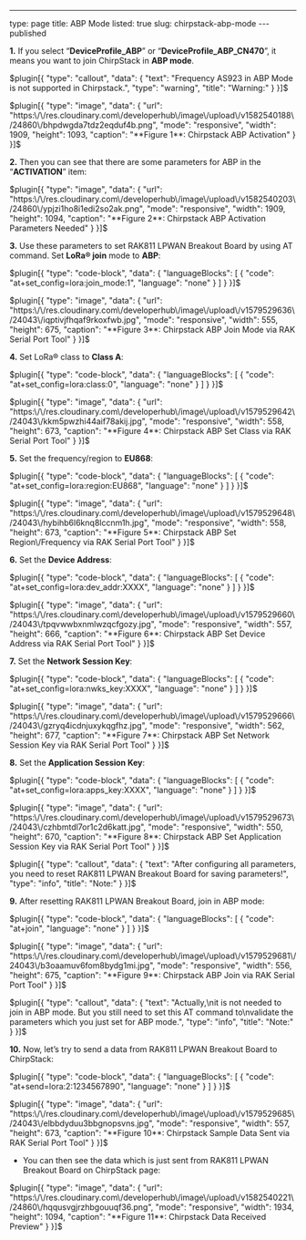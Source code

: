 ---
type: page
title: ABP Mode
listed: true
slug: chirpstack-abp-mode
---published

**1.** If you select “**DeviceProfile_ABP**” or “**DeviceProfile_ABP_CN470**”, it means you want to join ChirpStack in **ABP mode**.

$plugin[{
    "type": "callout",
    "data": {
        "text": "Frequency AS923  in ABP Mode is not supported in Chirpstack.",
        "type": "warning",
        "title": "Warning:"
    }
}]$

$plugin[{
    "type": "image",
    "data": {
        "url": "https:\/\/res.cloudinary.com\/developerhub\/image\/upload\/v1582540188\/24860\/bhpdwgda7tdz2eqduf4b.png",
        "mode": "responsive",
        "width": 1909,
        "height": 1093,
        "caption": "**Figure 1**: Chirpstack ABP Activation"
    }
}]$

**2.** Then you can see that there are some parameters for ABP in the “**ACTIVATION**” item:

$plugin[{
    "type": "image",
    "data": {
        "url": "https:\/\/res.cloudinary.com\/developerhub\/image\/upload\/v1582540203\/24860\/ypjzi1ho8i1edi2so2ak.png",
        "mode": "responsive",
        "width": 1909,
        "height": 1094,
        "caption": "**Figure 2**: Chirpstack ABP Activation Parameters Needed"
    }
}]$

**3.** Use these parameters to set RAK811 LPWAN Breakout Board by using AT command. Set **LoRa® join** mode to **ABP**:

$plugin[{
    "type": "code-block",
    "data": {
        "languageBlocks": [
            {
                "code": "at+set_config=lora:join_mode:1",
                "language": "none"
            }
        ]
    }
}]$

$plugin[{
    "type": "image",
    "data": {
        "url": "https:\/\/res.cloudinary.com\/developerhub\/image\/upload\/v1579529636\/24043\/iqptivjfhqaf9rkoxfwb.jpg",
        "mode": "responsive",
        "width": 555,
        "height": 675,
        "caption": "**Figure 3**: Chirpstack ABP Join Mode via RAK Serial Port Tool"
    }
}]$

**4.** Set LoRa® class to **Class A**:

$plugin[{
    "type": "code-block",
    "data": {
        "languageBlocks": [
            {
                "code": "at+set_config=lora:class:0",
                "language": "none"
            }
        ]
    }
}]$

$plugin[{
    "type": "image",
    "data": {
        "url": "https:\/\/res.cloudinary.com\/developerhub\/image\/upload\/v1579529642\/24043\/kkm5pwzhi44aif78akij.jpg",
        "mode": "responsive",
        "width": 558,
        "height": 673,
        "caption": "**Figure 4**: Chirpstack ABP Set Class via RAK Serial Port Tool"
    }
}]$

**5.** Set the frequency/region to **EU868**:

$plugin[{
    "type": "code-block",
    "data": {
        "languageBlocks": [
            {
                "code": "at+set_config=lora:region:EU868",
                "language": "none"
            }
        ]
    }
}]$

$plugin[{
    "type": "image",
    "data": {
        "url": "https:\/\/res.cloudinary.com\/developerhub\/image\/upload\/v1579529648\/24043\/hybihb6l6knq8lccnm1h.jpg",
        "mode": "responsive",
        "width": 558,
        "height": 673,
        "caption": "**Figure 5**: Chirpstack ABP Set Region\/Frequency via RAK Serial Port Tool"
    }
}]$

**6.** Set the **Device Address**:

$plugin[{
    "type": "code-block",
    "data": {
        "languageBlocks": [
            {
                "code": "at+set_config=lora:dev_addr:XXXX",
                "language": "none"
            }
        ]
    }
}]$

$plugin[{
    "type": "image",
    "data": {
        "url": "https:\/\/res.cloudinary.com\/developerhub\/image\/upload\/v1579529660\/24043\/tpqvwwbxnmlwzqcfgozy.jpg",
        "mode": "responsive",
        "width": 557,
        "height": 666,
        "caption": "**Figure 6**: Chirpstack ABP Set Device Address via RAK Serial Port Tool"
    }
}]$

**7.** Set the **Network Session Key**:

$plugin[{
    "type": "code-block",
    "data": {
        "languageBlocks": [
            {
                "code": "at+set_config=lora:nwks_key:XXXX",
                "language": "none"
            }
        ]
    }
}]$

$plugin[{
    "type": "image",
    "data": {
        "url": "https:\/\/res.cloudinary.com\/developerhub\/image\/upload\/v1579529666\/24043\/gzryq4icdnjuxykqgfhz.jpg",
        "mode": "responsive",
        "width": 562,
        "height": 677,
        "caption": "**Figure 7**: Chirpstack ABP Set Network Session Key via RAK Serial Port Tool"
    }
}]$

**8.** Set the **Application Session Key**:

$plugin[{
    "type": "code-block",
    "data": {
        "languageBlocks": [
            {
                "code": "at+set_config=lora:apps_key:XXXX",
                "language": "none"
            }
        ]
    }
}]$

$plugin[{
    "type": "image",
    "data": {
        "url": "https:\/\/res.cloudinary.com\/developerhub\/image\/upload\/v1579529673\/24043\/czhbmtdl7or1c2d6katt.jpg",
        "mode": "responsive",
        "width": 550,
        "height": 670,
        "caption": "**Figure 8**: Chirpstack ABP Set Application Session Key via RAK Serial Port Tool"
    }
}]$

$plugin[{
    "type": "callout",
    "data": {
        "text": "After configuring all parameters, you need to reset RAK811 LPWAN Breakout Board for saving parameters!",
        "type": "info",
        "title": "Note:"
    }
}]$

**9.** After resetting RAK811 LPWAN Breakout Board, join in ABP mode:

$plugin[{
    "type": "code-block",
    "data": {
        "languageBlocks": [
            {
                "code": "at+join",
                "language": "none"
            }
        ]
    }
}]$

$plugin[{
    "type": "image",
    "data": {
        "url": "https:\/\/res.cloudinary.com\/developerhub\/image\/upload\/v1579529681\/24043\/b3oaamuv6fom8bydg1mi.jpg",
        "mode": "responsive",
        "width": 556,
        "height": 675,
        "caption": "**Figure 9**: Chirpstack ABP Join via RAK Serial Port Tool"
    }
}]$

$plugin[{
    "type": "callout",
    "data": {
        "text": "Actually,\nit is not needed to join in ABP mode. But you still need to set this AT command to\nvalidate the parameters which you just set for ABP mode.",
        "type": "info",
        "title": "Note:"
    }
}]$

**10.** Now, let’s try to send a data from RAK811 LPWAN Breakout Board to ChirpStack:

$plugin[{
    "type": "code-block",
    "data": {
        "languageBlocks": [
            {
                "code": "at+send=lora:2:1234567890",
                "language": "none"
            }
        ]
    }
}]$

$plugin[{
    "type": "image",
    "data": {
        "url": "https:\/\/res.cloudinary.com\/developerhub\/image\/upload\/v1579529685\/24043\/elbbdyduu3bbgnopsvns.jpg",
        "mode": "responsive",
        "width": 557,
        "height": 673,
        "caption": "**Figure 10**: Chirpstack Sample Data Sent via RAK Serial Port Tool"
    }
}]$

- You can then see the data which is just sent from RAK811 LPWAN Breakout Board on ChirpStack page:

$plugin[{
    "type": "image",
    "data": {
        "url": "https:\/\/res.cloudinary.com\/developerhub\/image\/upload\/v1582540221\/24860\/hqqusvgjrzhbgouuqf36.png",
        "mode": "responsive",
        "width": 1934,
        "height": 1094,
        "caption": "**Figure 11**: Chirpstack Data Received Preview"
    }
}]$

